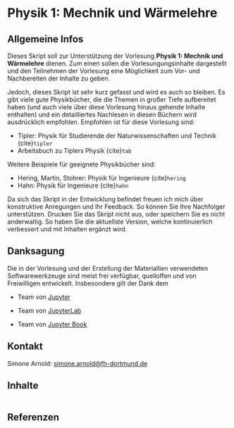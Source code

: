 # Physik 1: Mechnik und Wärmelehre

## Allgemeine Infos

Dieses Skript soll zur Unterstützung der Vorlesung **Physik 1: Mechnik und Wärmelehre** dienen. Zum einen sollen die Vorlesungungsinhalte dargestellt und den Teilnehmen der Vorlesung eine Möglichkeit zum Vor- und Nachbereiten der Inhalte zu geben. 

Jedoch, dieses Skript ist sehr kurz gefasst und wird es auch so bleiben. Es gibt viele gute Physikbücher, die die Themen in großer Tiefe aufbereitet haben (und auch viele über diese Vorlesung hinaus gehende Inhalte enthalten) und ein detailliertes Nachlesen in diesen Büchern wird ausdrücklich empfohlen. Empfohlen ist für diese Vorlesung sind:

* Tipler: Physik für Studierende der Naturwissenschaften und Technik {cite}`tipler`
* Arbeitsbuch zu Tiplers Physik {cite}`tab`

Weitere Beispiele für geeignete Physikbücher sind:
* Hering, Martin, Stohrer: Physik für Ingenieure {cite}`hering`
* Hahn: Physik für Ingenieure {cite}`hahn`

<!-- 
Darüber hinaus enthält das Skript einige Videos zur Veranschaulichung der Inhalte und Anregungen über Experimente, die von den Teilnehmern selbst durchgeführt werden können, um das gelernte besser zu Verstehen und Anwenden zu können.
-->

Da sich das Skript in der Entwicklung befindet freuen ich mich über konstruktive Anregungen und Ihr Feedback. So können Sie Ihre Nachfolger unterstützen.
Drucken Sie das Skript nicht aus, oder speichern Sie es nicht anderwaltig. So haben Sie die aktuellste Version, welche kontinuierlich verbessert und mit Inhalten ergänzt wird.

<!--
## Mitwirkende

An der Ausarbeitung des Skripts und der Übungen sind beteiligt (in alphabetischer Reihenfolge):

* Simone Arnold
-->

## Danksagung

Die in der Vorlesung und der Erstellung der Materiallien verwendeten Softwarewerkzeuge sind meist frei verfügbar, quelloffen und von Freiwilligen entwickelt. Insbesondere gilt der Dank dem

* Team von [Jupyter](https://github.com/jupyter/jupyter)

* Team von [JupyterLab](https://github.com/jupyter/jupyter)

* Team von [Jupyter Book](https://github.com/executablebooks/jupyter-book)


## Kontakt

Simone Arnold: simone.arnold@fh-dortmund.de

## Inhalte

```{tableofcontents}
```

## Referenzen

```{bibliography}
```